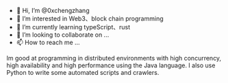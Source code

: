- 👋 Hi, I’m @0xchengzhang
- 👀 I’m interested in Web3、block chain programming
- 🌱 I’m currently learning typeScript、rust
- 💞️ I’m looking to collaborate on ...
- 📫 How to reach me ...

Im good at programming in distributed environments with high concurrency, high availability and high performance using the Java language. 
I also use Python to write some automated scripts and crawlers.


<!---
0xchengzhang/0xchengzhang is a ✨ special ✨ repository because its `README.md` (this file) appears on your GitHub profile.
You can click the Preview link to take a look at your changes.
--->
